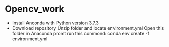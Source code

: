 # Opencv_work
- Install Anconda with Python version 3.7.3
- Download repository
Unzip folder and locate environment.yml
Open this folder in Anaconda promt 
  run this commond:
  conda env create -f environment.yml
